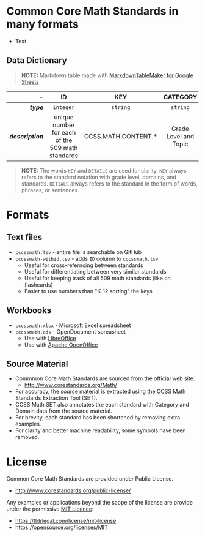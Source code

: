 # Common Core Math Standards in many formats

  + Text


## Data Dictionary

> **NOTE:** Markdown table made with [MarkdownTableMaker for Google Sheets][mtm]

|  **-** | **ID** | **KEY** | **CATEGORY** | **DOMAIN** | **DETAILS** |
| ---: | :---: | :---: | :---: | :---: | :---: |
|  ***type*** | `integer` | `string` | `string` | `string` | `string` |
|  ***description*** | unique number for each of the 509 math standards | CCSS.MATH.CONTENT.* | Grade Level and Topic | Skills or topics based on KEY | The actual standard, describing the item to be learned. |

> **NOTE:** The words `KEY` and `DETAILS` are used for clarity. `KEY` always refers to the standard notation with grade level, domains, and standards. `DETIALS` always refers to the standard in the form of words, phrases, or sentences.

# Formats

## Text files
  + `cccssmath.tsv` - entire file is searchable on GitHub
  + `cccssmath-withid.tsv` - adds `ID` column to `cccssmath.tsv`
    + Useful for cross-referncing between standards
    + Useful for differentiating between very similar standards
    + Useful for keeping track of all 509 math standards (like on flashcards)
    + Easier to use numbers than "K-12 sorting" the keys

## Workbooks
  + `cccssmath.xlsx` - Microsoft Excel spreadsheet
  + `cccssmath.ods` - OpenDocument spreasheet
    + Use with [LibreOffice](https://www.libreoffice.org)
    + Use with [Apache OpenOffice](https://www.openoffice.org)  

## Source Material
  + Commmon Core Math Standards are sourced from the official web site:
    + http://www.corestandards.org/Math/
  + For accuracy, the source material is extracted using the CCSS Math Standards Extraction Tool (SET).
  + CCSS Math SET also annotates the each standard with Category and Domain data from the source material.
  + For brevity, each standard has been shortened by removing extra examples.
  + For clarity and better machine readability, some symbols have been removed.

# License

Common Core Math Standards are provided under Public License.
  + http://www.corestandards.org/public-license/
  
Any examples or applications beyond the scope of the license are provide under the permissive [MIT Licence](LICENSE):
  + https://tldrlegal.com/license/mit-license
  + https://opensource.org/licenses/MIT


[mtm]: https://gsuite.google.com/marketplace/app/markdowntablemaker/46507245362
